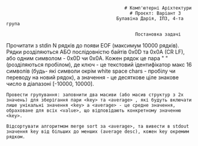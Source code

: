                                                 # Комп'ютерні Аріхтектури 
                                                  # Проєкт: Варіант 3
                                             Булавіна Дарія, ІПЗ, 4-та група
                                            
                                                    Постановка задачі

  Прочитати з stdin N рядків до появи EOF (максимум 10000 рядків).
Рядки розділяються АБО послідовністю байтів 0x0D та 0x0A (CR LF), або одним символом - 0x0D чи 0x0A.
Кожен рядок це пара "<key> <value>" (розділяються пробілом), де ключ - це текстовий ідентифікатор макс 16 символів (будь-       які символи окрім white space chars - пробілу чи переводу на новий рядок), а значення - це десяткове ціле знакове число в       діапазоні [-10000, 10000]. 

    Провести групування: заповнити два масиви (або масив структур з 2х значень) для зберігання пари <key> та <average> , які будуть включати лише унікальні значення <key> а <average> - це средне значення, обраховане для всіх <value>, що відповідають конкретному значенню <key>.
    
    Відсортувати алгоритмом merge sort за <average>, та вивести в stdout  значення key від більших до менших (average desc), кожен key окремим рядком.
